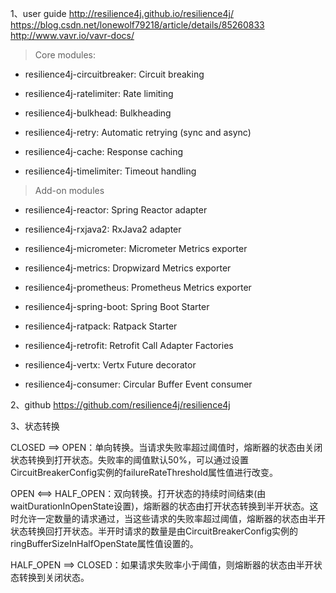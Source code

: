 1、user guide
http://resilience4j.github.io/resilience4j/
https://blog.csdn.net/lonewolf79218/article/details/85260833
http://www.vavr.io/vavr-docs/

> Core modules:

- resilience4j-circuitbreaker: Circuit breaking

- resilience4j-ratelimiter: Rate limiting

- resilience4j-bulkhead: Bulkheading

- resilience4j-retry: Automatic retrying (sync and async)

- resilience4j-cache: Response caching

- resilience4j-timelimiter: Timeout handling

> Add-on modules

- resilience4j-reactor: Spring Reactor adapter

- resilience4j-rxjava2: RxJava2 adapter

- resilience4j-micrometer: Micrometer Metrics exporter

- resilience4j-metrics: Dropwizard Metrics exporter

- resilience4j-prometheus: Prometheus Metrics exporter

- resilience4j-spring-boot: Spring Boot Starter

- resilience4j-ratpack: Ratpack Starter

- resilience4j-retrofit: Retrofit Call Adapter Factories

- resilience4j-vertx: Vertx Future decorator

- resilience4j-consumer: Circular Buffer Event consumer

2、github
https://github.com/resilience4j/resilience4j

3、状态转换

CLOSED ==> OPEN：单向转换。当请求失败率超过阈值时，熔断器的状态由关闭状态转换到打开状态。失败率的阈值默认50%，可以通过设置CircuitBreakerConfig实例的failureRateThreshold属性值进行改变。

OPEN <==> HALF_OPEN：双向转换。打开状态的持续时间结束(由waitDurationInOpenState设置)，熔断器的状态由打开状态转换到半开状态。这时允许一定数量的请求通过，当这些请求的失败率超过阈值，熔断器的状态由半开状态转换回打开状态。半开时请求的数量是由CircuitBreakerConfig实例的ringBufferSizeInHalfOpenState属性值设置的。

HALF_OPEN ==> CLOSED：如果请求失败率小于阈值，则熔断器的状态由半开状态转换到关闭状态。
